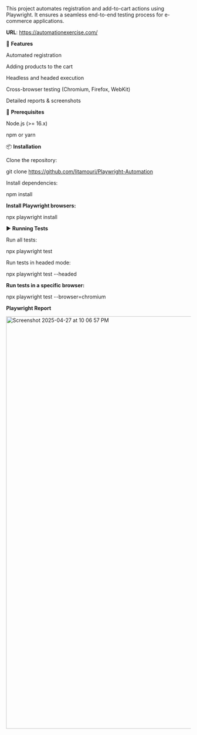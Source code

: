 This project automates registration and add-to-cart actions using Playwright. 
It ensures a seamless end-to-end testing process for e-commerce applications.

**URL**: https://automationexercise.com/

🚀 **Features**

Automated registration

Adding products to the cart

Headless and headed execution

Cross-browser testing (Chromium, Firefox, WebKit)

Detailed reports & screenshots

📌 **Prerequisites**

Node.js (>= 16.x)

npm or yarn

📦 **Installation**

Clone the repository:

git clone https://github.com/litamouri/Playwright-Automation

Install dependencies:

npm install

**Install Playwright browsers:**

npx playwright install

▶️ **Running Tests**

Run all tests:

npx playwright test

Run tests in headed mode:

npx playwright test --headed

**Run tests in a specific browser:**

npx playwright test --browser=chromium

**Playwright Report**

<img width="1123" alt="Screenshot 2025-04-27 at 10 06 57 PM" src="https://github.com/user-attachments/assets/8d73d1b9-e0f7-43af-a55c-369f6739f0f2" />

